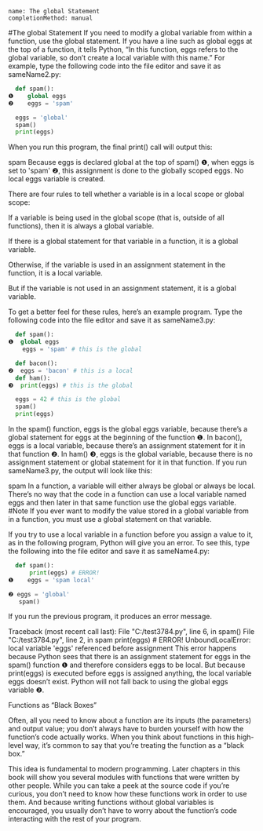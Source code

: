 ```ngMeta
name: The global Statement
completionMethod: manual
```
#The global Statement
If you need to modify a global variable from within a function, use the global statement. If you have a line such as global eggs at the top of a function, it tells Python, “In this function, eggs refers to the global variable, so don’t create a local variable with this name.” For example, type the following code into the file editor and save it as sameName2.py:

```python
  def spam():
❶    global eggs
❷    eggs = 'spam'

  eggs = 'global'
  spam()
  print(eggs)
```
When you run this program, the final print() call will output this:


spam
Because eggs is declared global at the top of spam() ❶, when eggs is set to 'spam' ❷, this assignment is done to the globally scoped eggs. No local eggs variable is created.

There are four rules to tell whether a variable is in a local scope or global scope:

If a variable is being used in the global scope (that is, outside of all functions), then it is always a global variable.

If there is a global statement for that variable in a function, it is a global variable.

Otherwise, if the variable is used in an assignment statement in the function, it is a local variable.

But if the variable is not used in an assignment statement, it is a global variable.

To get a better feel for these rules, here’s an example program. Type the following code into the file editor and save it as sameName3.py:

```python
  def spam():
❶  global eggs
    eggs = 'spam' # this is the global

  def bacon():
❷  eggs = 'bacon' # this is a local
  def ham():
❸  print(eggs) # this is the global

  eggs = 42 # this is the global
  spam()
  print(eggs)
```
In the spam() function, eggs is the global eggs variable, because there’s a global statement for eggs at the beginning of the function ❶. In bacon(), eggs is a local variable, because there’s an assignment statement for it in that function ❷. In ham() ❸, eggs is the global variable, because there is no assignment statement or global statement for it in that function. If you run sameName3.py, the output will look like this:


spam
In a function, a variable will either always be global or always be local. There’s no way that the code in a function can use a local variable named eggs and then later in that same function use the global eggs variable.
#Note
If you ever want to modify the value stored in a global variable from in a function, you must use a global statement on that variable.

If you try to use a local variable in a function before you assign a value to it, as in the following program, Python will give you an error. To see this, type the following into the file editor and save it as sameName4.py:

```python
  def spam():
      print(eggs) # ERROR!
❶    eggs = 'spam local'

❷ eggs = 'global'
   spam()
```
If you run the previous program, it produces an error message.


Traceback (most recent call last):
  File "C:/test3784.py", line 6, in <module>
    spam()
  File "C:/test3784.py", line 2, in spam
    print(eggs) # ERROR!
UnboundLocalError: local variable 'eggs' referenced before assignment
This error happens because Python sees that there is an assignment statement for eggs in the spam() function ❶ and therefore considers eggs to be local. But because print(eggs) is executed before eggs is assigned anything, the local variable eggs doesn’t exist. Python will not fall back to using the global eggs variable ❷.

Functions as “Black Boxes”

Often, all you need to know about a function are its inputs (the parameters) and output value; you don’t always have to burden yourself with how the function’s code actually works. When you think about functions in this high-level way, it’s common to say that you’re treating the function as a “black box.”

This idea is fundamental to modern programming. Later chapters in this book will show you several modules with functions that were written by other people. While you can take a peek at the source code if you’re curious, you don’t need to know how these functions work in order to use them. And because writing functions without global variables is encouraged, you usually don’t have to worry about the function’s code interacting with the rest of your program.

